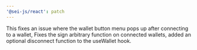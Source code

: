```yaml
---
'@sei-js/react': patch
---
```


This fixes an issue where the wallet button menu pops up after connecting to a wallet, Fixes the sign arbitrary function on connected wallets, added an optional disconnect function to the useWallet hook.
